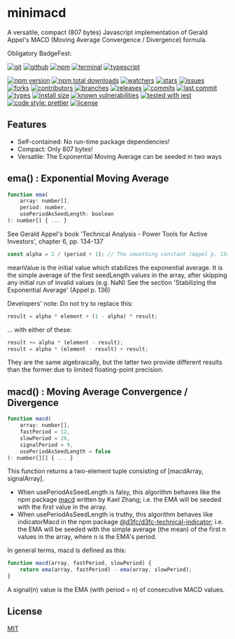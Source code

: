 # minimacd
A versatile, compact (807 bytes) Javascript implementation of Gerald Appel's MACD (Moving Average Convergence / Divergence) formula.

Obligatory BadgeFest:

[![git][git-badge-image]][git-url]
[![github][github-badge-image]][github-url]
[![npm][npm-badge-image]][npm-url]
[![terminal][terminal-badge-image]][terminal-url]
[![typescript][typescript-badge-image]][typescript-url]

[![npm version][npm-version-badge-image]][npm-version-url]
[![npm total downloads][npm-total-downloads-badge-image]][npm-total-downloads-url]
[![watchers][watchers-badge-image]][watchers-url]
[![stars][stars-badge-image]][stars-url]
[![issues][issues-badge-image]][issues-url]
[![forks][forks-badge-image]][forks-url]
[![contributors][contributors-badge-image]][contributors-url]
[![branches][branches-badge-image]][branches-url]
[![releases][releases-badge-image]][releases-url]
[![commits][commits-badge-image]][commits-url]
[![last commit][last-commit-badge-image]][last-commit-url]
[![types][types-badge-image]][types-url]
[![install size][install-size-badge-image]][install-size-url]
[![known vulnerabilities][known-vulnerabilities-badge-image]][known-vulnerabilities-url]
[![tested with jest][jest-badge-image]][jest-url]
[![code style: prettier][prettier-badge-image]][prettier-url]
[![license][license-badge-image]][license-url]

## Features

- Self-contained: No run-time package dependencies!
- Compact: Only 807 bytes!
- Versatile: The Exponential Moving Average can be seeded in two ways

## ema() : Exponential Moving Average

```js
function ema(
	array: number[],
	period: number,
	usePeriodAsSeedLength: boolean
): number[] { ... }
```

See Gerald Appel's book 'Technical Analysis - Power Tools for Active Investors', chapter 6, pp. 134-137

```js
const alpha = 2 / (period + 1); // The smoothing constant (Appel p. 134)
```

meanValue is the initial value which stabilizes the exponential average.
It is the simple average of the first seedLength values in the array,
after skipping any initial run of invalid values (e.g. NaN)
See the section 'Stabilizing the Exponential Average' (Appel p. 136)

Developers' note: Do not try to replace this:
```js
result = alpha * element + (1 - alpha) * result;
```
... with either of these:
```js
result += alpha * (element - result);
result = alpha * (element - result) + result;
```
They are the same algebraically, but the latter two provide different results than the former due to limited floating-point precision.

## macd() : Moving Average Convergence / Divergence

```js
function macd(
	array: number[],
	fastPeriod = 12,
	slowPeriod = 26,
	signalPeriod = 9,
	usePeriodAsSeedLength = false
): number[][] { ... }
```
This function returns a two-element tuple consisting of [macdArray, signalArray].

- When usePeriodAsSeedLength is falsy, this algorithm behaves like the npm package [macd](https://github.com/kaelzhang/macd) written by Kael Zhang; i.e. the EMA will be seeded with the first value in the array.
- When usePeriodAsSeedLength is truthy, this algorithm behaves like indicatorMacd in the npm package [@d3fc/d3fc-technical-indicator](https://github.com/d3fc/d3fc); i.e. the EMA will be seeded with the simple average (the mean) of the first n values in the array, where n is the EMA's period.

In general terms, macd is defined as this:

```js
function macd(array, fastPeriod, slowPeriod) {
	return ema(array, fastPeriod) - ema(array, slowPeriod);
}
```

A signal(n) value is the EMA (with period = n) of consecutive MACD values.

## License
[MIT](https://choosealicense.com/licenses/mit/)

[git-badge-image]: https://badgen.net/badge/icon/git?icon=git&label
[git-url]: https://git-scm.com
[github-badge-image]: https://badgen.net/badge/icon/github?icon=github&label
[github-url]: https://github.com
[npm-badge-image]: https://badgen.net/badge/icon/npm?icon=npm&label
[npm-url]: https://npmjs.com
[terminal-badge-image]: https://badgen.net/badge/icon/terminal?icon=terminal&label
[terminal-url]: https://en.wikipedia.org/wiki/History_of_Unix
[typescript-badge-image]: https://badgen.net/badge/icon/typescript?icon=typescript&label
[typescript-url]: https://www.typescriptlang.org

[npm-version-badge-image]: https://img.shields.io/npm/v/minimacd.svg
[npm-version-url]: https://www.npmjs.com/package/minimacd
[latest-tag-badge-image]: https://badgen.net/github/tag/tom-weatherhead/minimacd
[latest-tag-url]: https://github.com/tom-weatherhead/minimacd/tags
[npm-total-downloads-badge-image]: https://img.shields.io/npm/dt/minimacd.svg
[npm-total-downloads-url]: https://www.npmjs.com/package/minimacd
[watchers-badge-image]: https://badgen.net/github/watchers/tom-weatherhead/minimacd
[watchers-url]: https://github.com/tom-weatherhead/minimacd/watchers
[stars-badge-image]: https://badgen.net/github/stars/tom-weatherhead/minimacd
[stars-url]: https://github.com/tom-weatherhead/minimacd/stargazers
[issues-badge-image]: https://badgen.net/github/issues/tom-weatherhead/minimacd
[issues-url]: https://github.com/tom-weatherhead/minimacd/issues
[forks-badge-image]: https://badgen.net/github/forks/tom-weatherhead/minimacd
[forks-url]: https://github.com/tom-weatherhead/minimacd/network/members
[contributors-badge-image]: https://badgen.net/github/contributors/tom-weatherhead/minimacd
[contributors-url]: https://github.com/tom-weatherhead/minimacd/graphs/contributors
[branches-badge-image]: https://badgen.net/github/branches/tom-weatherhead/minimacd
[branches-url]: https://github.com/tom-weatherhead/minimacd/branches
[releases-badge-image]: https://badgen.net/github/releases/tom-weatherhead/minimacd
[releases-url]: https://github.com/tom-weatherhead/minimacd/releases
[commits-badge-image]: https://badgen.net/github/commits/tom-weatherhead/minimacd
[commits-url]: https://github.com/tom-weatherhead/minimacd/commits/master
[last-commit-badge-image]: https://badgen.net/github/last-commit/tom-weatherhead/minimacd
[last-commit-url]: https://github.com/tom-weatherhead/minimacd
[types-badge-image]: https://badgen.net/npm/types/minimacd
[types-url]: https://badgen.net/npm/types/minimacd
[install-size-badge-image]: https://badgen.net/packagephobia/install/minimacd
[install-size-url]: https://badgen.net/packagephobia/install/minimacd
[known-vulnerabilities-badge-image]: https://snyk.io/test/github/tom-weatherhead/minimacd/badge.svg?targetFile=package.json&package-lock.json
[known-vulnerabilities-url]: https://snyk.io/test/github/tom-weatherhead/minimacd?targetFile=package.json&package-lock.json
[jest-badge-image]: https://img.shields.io/badge/tested_with-jest-99424f.svg
[jest-url]: https://github.com/facebook/jest
[prettier-badge-image]: https://img.shields.io/badge/code_style-prettier-ff69b4.svg?style=flat-square
[prettier-url]: https://github.com/prettier/prettier
[license-badge-image]: https://img.shields.io/github/license/mashape/apistatus.svg
[license-url]: https://github.com/tom-weatherhead/minimacd/blob/master/LICENSE
